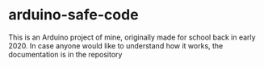 # arduino-safe-code
This is an Arduino project of mine, originally made for school back in early 2020.
In case anyone would like to understand how it works, the documentation is in the repository
